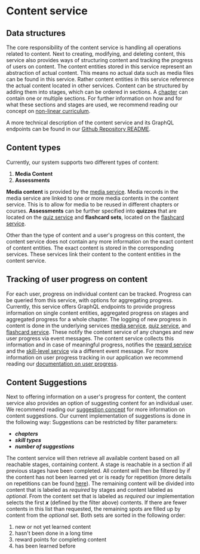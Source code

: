# Content service

## Data structures
The core responsibility of the content service is handling all operations related to content.
Next to creating, modifying, and deleting content, this service also provides ways of structuring content and tracking the progress of users on content. The content entities stored in this service represent an abstraction of actual content. This means no actual data such as media files can be found in this service. Rather content entities in this service reference the actual content located in other services.
Content can be structured by adding them into stages, which can be ordered in sections. A [chapter](./course-service.md) can contain one or multiple sections. For further information on how and for what these sections and stages are used, we recommend reading our concept on [non-linear curriculum](../gamification/nonlinear-curriculum.md).

A more technical description of the content service and its GraphQL endpoints can be found in our [Github Repository README](https://github.com/MEITREX/content_service#readme).

## Content types
Currently, our system supports two different types of content: 
1. **Media Content**
2. **Assessments**

**Media content** is provided by the [media service](./media-service.md). Media records in the media service are linked to one or more media contents in the content service. This is to allow for media to be reused in different chapters or courses.
**Assessments** can be further specified into **quizzes** that are located on the [quiz service](./quiz-service.md) and **flashcard sets**, located on the [flashcard service](./flashcard-service.md).

Other than the type of content and a user's progress on this content, the content service does not contain any more information on the exact content of content entities. The exact content is stored in the corresponding services. These services link their content to the content entities in the content service. 

## Tracking of user progress on content
For each user, progress on individual content can be tracked. Progress can be queried from this service, with options for aggregating progress. Currently, this service offers GraphQL endpoints to provide progress information on single content entities, aggregated progress on stages and aggregated progress for a whole chapter.
The logging of new progress in content is done in the underlying services [media service](./media-service.md), [quiz service](./quiz-service.md), and [flashcard service](./flashcard-service.md). These notify the content service of any changes and new user progress via event messages. The content service collects this information and in case of meaningful progress, notifies the [reward service](./reward-service.md) and the [skill-level service](./skill-level-service.md) via a different event message.
For more information on user progress tracking in our application we recommend reading our [documentation on user progress](../gamification/userProgress.md).

## Content Suggestions
Next to offering information on a user's progress for content, the content service also provides an option of suggesting content for an individual user. We recommend reading our [suggestion concept](../gamification/Suggestions.md) for more information on content suggestions. Our current implementation of suggestions is done in the following way:
Suggestions can be restricted by filter parameters:
- ***chapters***
- ***skill types***
- ***number of suggestions***

The content service will then retrieve all available content based on all reachable stages, containing content.  A stage is reachable in a section if all previous stages have been completed. All content will then be filtered by if the content has not been learned yet or is ready for repetition (more details on repetitions can be found [here](../gamification/spaced-repetition.md)). 
The remaining content will be divided into content that is labeled as *required* by stages and content labeled as *optional*.
From the content set that is labeled as *required* our implementation selects the first ***x*** (defined by the filter above) contents. If there are fewer contents in this list than requested, the remaining spots are filled up by content from the *optional* set. Both sets are sorted in the following order:
1. new or not yet learned content
2. hasn't been done in a long time
4. reward points for completing content
3. has been learned before
